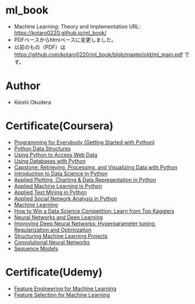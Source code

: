 # ml_book
- Machine Learning: Theory and Implementation URL: https://kotaro0220.github.io/ml_book/
- PDFベースからhtmlベースに変更しました。
- 以前のもの（PDF）は https://github.com/kotaro0220/ml_book/blob/master/old/ml_main.pdf です。

# Author
- Keishi Okudera

# Certificate(Coursera)
- [Programming for Everybody (Getting Started with Python)](https://www.coursera.org/account/accomplishments/certificate/SLW9N79ATL5Q)
- [Python Data Structures](https://www.coursera.org/account/accomplishments/certificate/CMP76FWZQCRV)
- [Using Python to Access Web Data](https://www.coursera.org/account/accomplishments/certificate/GB722WCV9AT5)
- [Using Databases with Python](https://www.coursera.org/account/accomplishments/certificate/Z2WDWXE3ZFQE)
- [Capstone: Retrieving, Processing, and Visualizing Data with Python](https://www.coursera.org/account/accomplishments/certificate/NS799LS3K3PY)
- [Introduction to Data Science in Python](https://www.coursera.org/account/accomplishments/certificate/WCJFYUVRQPWP)
- [Applied Plotting, Charting & Data Representation in Python](https://www.coursera.org/account/accomplishments/certificate/XCCD4QV7CC5P)
- [Applied Machine Learning in Python](https://www.coursera.org/account/accomplishments/certificate/HQENJCMZHL54)
- [Applied Text Mining in Python](https://www.coursera.org/account/accomplishments/certificate/VKEYXKAKZ9QU)
- [Applied Social Network Analysis in Python](https://www.coursera.org/account/accomplishments/certificate/VK4DS6TAGN3E)
- [Machine Learning](https://www.coursera.org/account/accomplishments/certificate/M6YNZNKVYP7X)
- [How to Win a Data Science Competition: Learn from Top Kagglers](https://www.coursera.org/account/accomplishments/certificate/NT776SR4WH7A)
- [Neural Networks and Deep Learning](https://www.coursera.org/account/accomplishments/certificate/9JJPEU7J96NL)
- [Improving Deep Neural Networks: Hyperparameter tuning, Regularization and Optimization](https://www.coursera.org/account/accomplishments/certificate/QS4EXYRE285H)
- [Structuring Machine Learning Projects](https://www.coursera.org/account/accomplishments/certificate/AJEAPVYFDTH2)
- [Convolutional Neural Networks](https://www.coursera.org/account/accomplishments/verify/3KTADAJL8MP4)
- [Sequence Models](https://www.coursera.org/account/accomplishments/verify/H6L7QC82NZV6)

# Certificate(Udemy)
- [Feature Engineering for Machine Learning](https://www.udemy.com/certificate/UC-AEQOGYHL/)
- [Feature Selection for Machine Learning](https://www.udemy.com/certificate/UC-RZE1RM0Z/)
